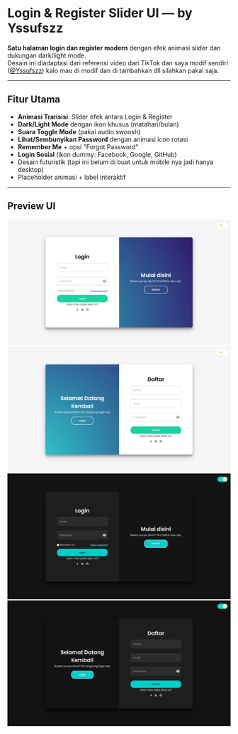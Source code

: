 # Login & Register Slider UI — by Yssufszz

**Satu halaman login dan register modern** dengan efek animasi slider dan dukungan dark/light mode.  
Desain ini diadaptasi dari referensi video dari TikTok dan saya modif sendiri ([@Yssufszz](https://github.com/Yssufszz)) kalo mau di modif dan di tambahkan dll silahkan pakai saja.

---

## Fitur Utama

- **Animasi Transisi**: Slider efek antara Login & Register
- **Dark/Light Mode** dengan ikon khusus (matahari/bulan)
- **Suara Toggle Mode** (pakai audio swoosh)
- **Lihat/Sembunyikan Password** dengan animasi icon rotasi
- **Remember Me** + opsi "Forgot Password"
- **Login Sosial** (ikon dummy: Facebook, Google, GitHub)
- Desain futuristik (tapi ini belum di buat untuk mobile nya jadi hanya desktop)
- Placeholder animasi + label interaktif

---

## Preview UI


![Login Light Mode](assets/preview/login-lightmode.jpg)
![Daftar Light Mode](assets/preview/daftar-lightmode.jpg)
![Login Dark Mode](assets/preview/login-darkmode.jpg)
![Daftar Dark Mode](assets/preview/daftar-darkmode.jpg)